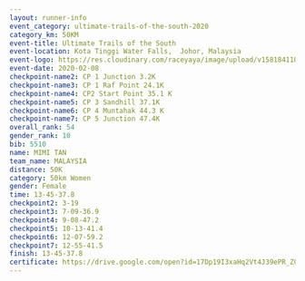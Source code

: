 ```yaml
--- 
layout: runner-info 
event_category: ultimate-trails-of-the-south-2020 
category_km: 50KM 
event-title: Ultimate Trails of the South 
event-location: Kota Tinggi Water Falls,  Johor, Malaysia 
event-logo: https://res.cloudinary.com/raceyaya/image/upload/v1581841103/logo/2020/ultimate-trails-2020_i93dfj.jpg 
event-date: 2020-02-08 
checkpoint-name2: CP 1 Junction 3.2K 
checkpoint-name3: CP 1 Raf Point 24.1K 
checkpoint-name4: CP2 Start Point 35.1 K 
checkpoint-name5: CP 3 Sandhill 37.1K 
checkpoint-name6: CP 4 Muntahak 44.3 K 
checkpoint-name7: CP 5 Junction 47.4K 
overall_rank: 54
gender_rank: 10
bib: 5510
name: MIMI TAN
team_name: MALAYSIA
distance: 50K
category: 50km Women
gender: Female
time: 13-45-37.8
checkpoint2: 3-19
checkpoint3: 7-09-36.9
checkpoint4: 9-08-47.2
checkpoint5: 10-13-41.4
checkpoint6: 12-07-59.2
checkpoint7: 12-55-41.5
finish: 13-45-37.8
certificate: https://drive.google.com/open?id=17Dp19I3xaHq2Vt4J39ePR_ZCAh_63OLp
--- 
```

